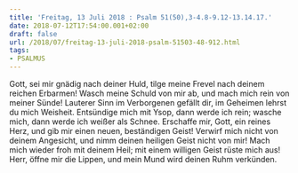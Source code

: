 ```yaml
---
title: 'Freitag, 13 Juli 2018 : Psalm 51(50),3-4.8-9.12-13.14.17.'
date: 2018-07-12T17:54:00.001+02:00
draft: false
url: /2018/07/freitag-13-juli-2018-psalm-51503-48-912.html
tags: 
- PSALMUS
---
```


Gott, sei mir gnädig nach deiner Huld, tilge meine Frevel nach deinem reichen Erbarmen! Wasch meine Schuld von mir ab, und mach mich rein von meiner Sünde! Lauterer Sinn im Verborgenen gefällt dir, im Geheimen lehrst du mich Weisheit. Entsündige mich mit Ysop, dann werde ich rein; wasche mich, dann werde ich weißer als Schnee. Erschaffe mir, Gott, ein reines Herz, und gib mir einen neuen, beständigen Geist! Verwirf mich nicht von deinem Angesicht, und nimm deinen heiligen Geist nicht von mir! Mach mich wieder froh mit deinem Heil; mit einem willigen Geist rüste mich aus! Herr, öffne mir die Lippen, und mein Mund wird deinen Ruhm verkünden.